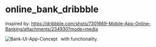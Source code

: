 # online_bank_dribbble

Inspired by: https://dribbble.com/shots/7301669-Mobile-App-Online-Banking/attachments/234930?mode=media

<img src="https://static.dribbble.com/users/2146089/screenshots/7301669/media/3aad088123505308b095aac8fc912d69.png"
     alt="Bank-UI-App-Concept"
     style="float: left; margin-right: 10px;" />

with functionality.
